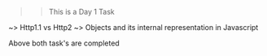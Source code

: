 >> This is a Day 1 Task

 ~> Http1.1 vs Http2
 ~> Objects and its internal representation in Javascript

 Above both task's are completed